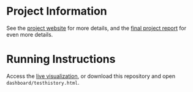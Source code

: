 # Project Information

See the [project website](http://cse512-15s.github.io/fp-burg/index.html) for more details, and the [final project report](https://github.com/CSE512-15S/fp-burg/wiki/Final-Report) for even more details.

# Running Instructions

Access the [live visualization](http://cse512-15s.github.io/fp-burg/dashboard/testhistory.html), or download this repository and open `dashboard/testhistory.html`.

